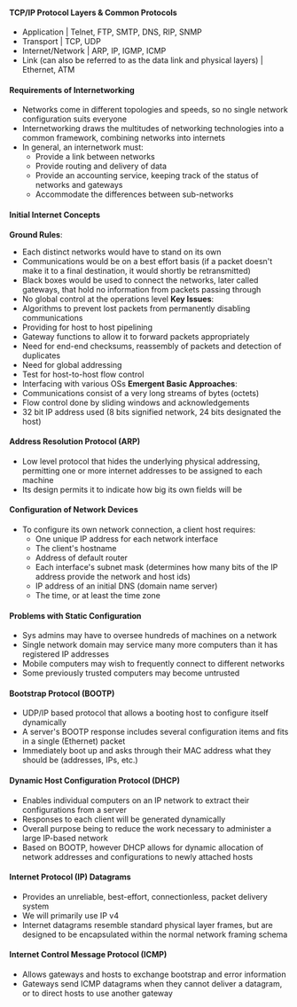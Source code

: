 #### TCP/IP Protocol Layers & Common Protocols
- Application | Telnet, FTP, SMTP, DNS, RIP, SNMP
- Transport | TCP, UDP
- Internet/Network | ARP, IP, IGMP, ICMP
- Link (can also be referred to as the data link and physical layers) | Ethernet, ATM

#### Requirements of Internetworking
- Networks come in different topologies and speeds, so no single network configuration suits everyone
- Internetworking draws the multitudes of networking technologies into a common framework, combining networks into internets
- In general, an internetwork must: 
	- Provide a link between networks
	- Provide routing and delivery of data
	- Provide an accounting service, keeping track of the status of networks and gateways
	- Accommodate the differences between sub-networks

#### Initial Internet Concepts
**Ground Rules**:
- Each distinct networks would have to stand on its own
- Communications would be on a best effort basis (if a packet doesn't make it to a final destination, it would shortly be retransmitted)
- Black boxes would be used to connect the networks, later called gateways, that hold no information from packets passing through
- No global control at the operations level
**Key Issues**:
- Algorithms to prevent lost packets from permanently disabling communications
- Providing for host to host pipelining
- Gateway functions to allow it to forward packets appropriately
- Need for end-end checksums, reassembly of packets and detection of duplicates
- Need for global addressing
- Test for host-to-host flow control
- Interfacing with various OSs
**Emergent Basic Approaches**:
- Communications consist of a very long streams of bytes (octets)
- Flow control done by sliding windows and acknowledgements
- 32 bit IP address used (8 bits signified network, 24 bits designated the host)

#### Address Resolution Protocol (ARP)
- Low level protocol that hides the underlying physical addressing, permitting one or more internet addresses to be assigned to each machine
- Its design permits it to indicate how big its own fields will be

#### Configuration of Network Devices
- To configure its own network connection, a client host requires:
	- One unique IP address for each network interface
	- The client's hostname
	- Address of default router
	- Each interface's subnet mask (determines how many bits of the IP address provide the network and host ids)
	- IP address of an initial DNS (domain name server)
	- The time, or at least the time zone

#### Problems with Static Configuration
- Sys admins may have to oversee hundreds of machines on a network
- Single network domain may service many more computers than it has registered IP addresses
- Mobile computers may wish to frequently connect to different networks
- Some previously trusted computers may become untrusted

#### Bootstrap Protocol (BOOTP)
- UDP/IP based protocol that allows a booting host to configure itself dynamically
- A server's BOOTP response includes several configuration items and fits in a single (Ethernet) packet
- Immediately boot up and asks through their MAC address what they should be (addresses, IPs, etc.)

#### Dynamic Host Configuration Protocol (DHCP)
- Enables individual computers on an IP network to extract their configurations from a server
- Responses to each client will be generated dynamically
- Overall purpose being to reduce the work necessary to administer a large IP-based network
- Based on BOOTP, however DHCP allows for dynamic allocation of network addresses and configurations to newly attached hosts

#### Internet Protocol (IP) Datagrams
- Provides an unreliable, best-effort, connectionless, packet delivery system
- We will primarily use IP v4
- Internet datagrams resemble standard physical layer frames, but are designed to be encapsulated within the normal network framing schema

#### Internet Control Message Protocol (ICMP)
- Allows gateways and hosts to exchange bootstrap and error information
- Gateways send ICMP datagrams when they cannot deliver a datagram, or to direct hosts to use another gateway